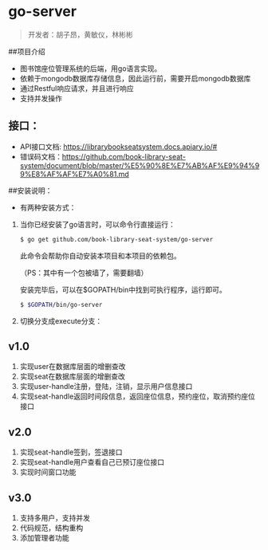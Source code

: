 # go-server

> 开发者：胡子昂，黄敏仪，林彬彬

##项目介绍

- 图书馆座位管理系统的后端，用go语言实现。
- 依赖于mongodb数据库存储信息，因此运行前，需要开启mongodb数据库
- 通过Restful响应请求，并且进行响应
- 支持并发操作

## 接口：

- API接口文档: https://librarybookseatsystem.docs.apiary.io/#
- 错误码文档：https://github.com/book-library-seat-system/document/blob/master/%E5%90%8E%E7%AB%AF%E9%94%99%E8%AF%AF%E7%A0%81.md

##安装说明：

- 有两种安装方式：

1. 当你已经安装了go语言时，可以命令行直接运行：

   ~~~bash
   $ go get github.com/book-library-seat-system/go-server
   ~~~

   此命令会帮助你自动安装本项目和本项目的依赖包。

   （PS：其中有一个包被墙了，需要翻墙）

   安装完毕后，可以在$GOPATH/bin中找到可执行程序，运行即可。

   ~~~bash
   $ $GOPATH/bin/go-server
   ~~~

2. 切换分支成execute分支：

   

## v1.0

1. 实现user在数据库层面的增删查改
2. 实现seat在数据库层面的增删查改
3. 实现user-handle注册，登陆，注销，显示用户信息接口
4. 实现seat-handle返回时间段信息，返回座位信息，预约座位，取消预约座位接口

## v2.0

1. 实现seat-handle签到，签退接口
2. 实现seat-handle用户查看自己已预订座位接口
3. 实现时间窗口功能

## v3.0

1. 支持多用户，支持并发
2. 代码规范，结构重构
3. 添加管理者功能
